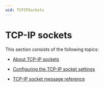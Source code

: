 ```yaml
---
uid: TCPIPSockets
---
```


# TCP-IP sockets

This section consists of the following topics:

- [About TCP-IP sockets](xref:About_TCP-IP_sockets#about-tcp-ip-sockets)

- [Configuring the TCP-IP socket settings](xref:Configuring_the_TCP-IP_socket_settings#configuring-the-tcp-ip-socket-settings)

- [TCP-IP socket message reference](xref:TCP-IP_socket_message_reference#tcp-ip-socket-message-reference)
